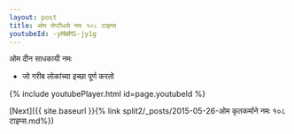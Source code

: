 ```yaml
---
layout: post
title: ओम सेप्टीधसे नमः १०८ टाइम्स
youtubeId: -yMWMS-jy1g
---
```

 
 
 ओम दीन साधकायी नमः  
 
 -  जो गरीब लोकांच्या इच्छा पूर्ण करतो 
 
  
 
  
 
 
 
 
 
 


{% include youtubePlayer.html id=page.youtubeId %}
 
[Next]({{ site.baseurl }}{% link  split2/_posts/2015-05-26-ओम कृतकर्माने नमः १०८ टाइम्स.md%})
 
